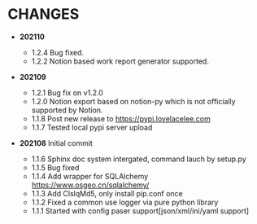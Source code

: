 CHANGES
=======

* **202110**
    * 1.2.4 Bug fixed.
    * 1.2.2 Notion based work report generator supported.

* **202109**
    * 1.2.1 Bug fix on v1.2.0
    * 1.2.0 Notion export based on notion-py which is not officially supported by Notion.
    * 1.1.8 Post new release to https://pypi.lovelacelee.com 
    * 1.1.7 Tested local pypi server upload 
* **202108** Initial commit
    * 1.1.6 Sphinx doc system intergated, command lauch by setup.py 
    * 1.1.5 Bug fixed
    * 1.1.4 Add wrapper for SQLAlchemy https://www.osgeo.cn/sqlalchemy/ 
    * 1.1.3 Add ClslqMd5, only install pip.conf once
    * 1.1.2 Fixed a common use logger via pure python library
    * 1.1.1 Started with config paser support[json/xml/ini/yaml support]